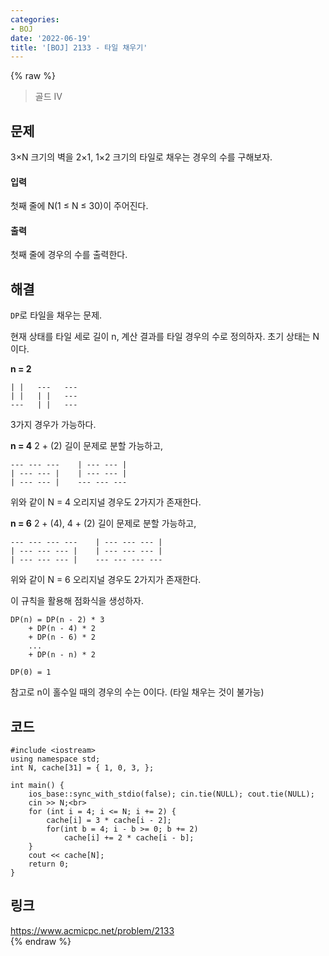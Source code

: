 ```yaml
---
categories:
- BOJ
date: '2022-06-19'
title: '[BOJ] 2133 - 타일 채우기'
---
```


{% raw %}
> 골드 IV<br>

## 문제
3×N 크기의 벽을 2×1, 1×2 크기의 타일로 채우는 경우의 수를 구해보자.

#### 입력
첫째 줄에 N(1 ≤ N ≤ 30)이 주어진다.

#### 출력
첫째 줄에 경우의 수를 출력한다.

## 해결
`DP`로 타일을 채우는 문제.

현재 상태를 타일 세로 길이 n, 계산 결과를 타일 경우의 수로 정의하자. 초기 상태는 N이다.

**n = 2**
```
| |   ---   ---
| |   | |   ---
---   | |   ---
```
3가지 경우가 가능하다.

**n = 4**
2 + (2) 길이 문제로 분할 가능하고,
```
--- --- ---    | --- --- |
| --- --- |    | --- --- |
| --- --- |    --- --- ---
```
위와 같이 N = 4 오리지널 경우도 2가지가 존재한다.

**n = 6**
2 + (4), 4 + (2) 길이 문제로 분할 가능하고, 
```
--- --- --- ---    | --- --- --- |
| --- --- --- |    | --- --- --- |
| --- --- --- |    --- --- --- ---
```
위와 같이 N = 6 오리지널 경우도 2가지가 존재한다.

이 규칙을 활용해 점화식을 생성하자.
```
DP(n) = DP(n - 2) * 3
	+ DP(n - 4) * 2
	+ DP(n - 6) * 2 
	...
	+ DP(n - n) * 2

DP(0) = 1
```
참고로 n이 홀수일 때의 경우의 수는 0이다. (타일 채우는 것이 불가능)

## 코드
```
#include <iostream>
using namespace std;
int N, cache[31] = { 1, 0, 3, };

int main() {
	ios_base::sync_with_stdio(false); cin.tie(NULL); cout.tie(NULL);
	cin >> N;<br>
	for (int i = 4; i <= N; i += 2) {
		cache[i] = 3 * cache[i - 2];
		for(int b = 4; i - b >= 0; b += 2)
			cache[i] += 2 * cache[i - b];
	}
	cout << cache[N];
	return 0;
}
```

## 링크
https://www.acmicpc.net/problem/2133<br>
{% endraw %}